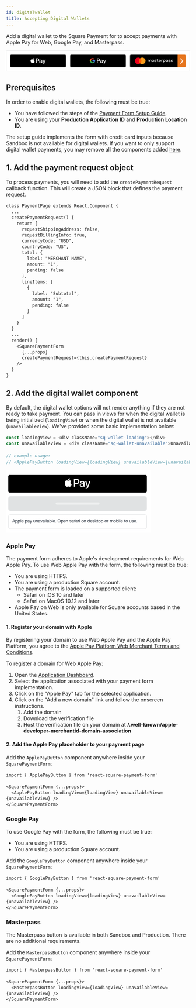 ```yaml
---
id: digitalwallet
title: Accepting Digital Wallets
---
```

Add a digital wallet to the Square Payment for to accept payments with Apple Pay for Web, Google Pay, and Masterpass.

![Digital Wallets](assets/digital-wallets-diagram.png)

## Prerequisites

In order to enable digital wallets, the following must be true:
* You have followed the steps of the [Payment Form Setup Guide](paymentform.md).
* You are using your **Production Application ID** and **Production Location ID**.


The setup guide implements the form with credit card inputs because Sandbox is not available for digital wallets. If you want to only support digital wallet payments, you may remove all the components added [here](http://localhost:3000/react-square-payment-form/docs/paymentform#6-add-the-credit-card-fields).

## 1. Add the payment request object

To process payments, you will need to add the `createPaymentRequest` callback function. This will create a JSON block that defines the payment request.

```
class PaymentPage extends React.Component {
  ...
  createPaymentRequest() {
    return {
      requestShippingAddress: false,
      requestBillingInfo: true,
      currencyCode: "USD",
      countryCode: "US",
      total: {
        label: "MERCHANT NAME",
        amount: "1",
        pending: false
      },
      lineItems: [
        {
          label: "Subtotal",
          amount: "1",
          pending: false
        }
      ]
    }
  }
  ...
  render() {
    <SquarePaymentForm
      {...props}
      createPaymentRequest={this.createPaymentRequest}
    />
  }
}
```

## 2. Add the digital wallet component

By default, the digital wallet options will not render anything if they are not ready to take payment. You can pass in views for when the digital wallet is being initialized (`loadingView`) or when the digital wallet is not available (`unavailableView`). We've provided some basic implementation below:

```javascript
const loadingView = <div className="sq-wallet-loading"></div>
const unavailableView = <div className="sq-wallet-unavailable">Unavailable</div>

// example usage:
// <ApplePayButton loadingView={loadingView} unavailableView={unavailableView} />
```

![Digital Wallet Display Options](assets/digital-wallet-views.png)

### Apple Pay

The payment form adheres to Apple's development requirements for Web Apple Pay. To use Web Apple Pay with the form, the following must be true:
* You are using HTTPS.
* You are using a production Square account.
* The payment form is loaded on a supported client:
  * Safari on iOS 10 and later
  * Safari on MacOS 10.12 and later
* Apple Pay on Web is only available for Square accounts based in the United States.

#### 1. Register your domain with Apple

By registering your domain to use Web Apple Pay and the Apple Pay Platform, you agree to the [Apple Pay Platform Web Merchant Terms and Conditions](https://developer.apple.com/terms/apple-pay-web/).

To register a domain for Web Apple Pay:
1. Open the [Application Dashboard](https://connect.squareup.com/apps).
1. Select the application associated with your payment form implementation.
1. Click on the "Apple Pay" tab for the selected application.
1. Click on the "Add a new domain" link and follow the onscreen instructions.
    1. Add the domain
    2. Download the verification file
    3. Host the verification file on your domain at **/.well-known/apple-developer-merchantid-domain-association**

#### 2. Add the Apple Pay placeholder to your payment page

Add the `ApplePayButton` component anywhere inside your `SquarePaymentForm`:

```
import { ApplePayButton } from 'react-square-payment-form'

<SquarePaymentForm {...props}>
  <ApplePayButton loadingView={loadingView} unavailableView={unavailableView} />
</SquarePaymentForm>
```

### Google Pay

To use Google Pay with the form, the following must be true:
* You are using HTTPS.
* You are using a production Square account.

Add the `GooglePayButton` component anywhere inside your `SquarePaymentForm`:

```
import { GooglePayButton } from 'react-square-payment-form'

<SquarePaymentForm {...props}>
  <GooglePayButton loadingView={loadingView} unavailableView={unavailableView} />
</SquarePaymentForm>
```


### Masterpass

The Masterpass button is available in both Sandbox and Production. There are no additional requirements.

Add the `MasterpassButton` component anywhere inside your `SquarePaymentForm`:

```
import { MasterpassButton } from 'react-square-payment-form'

<SquarePaymentForm {...props}>
  <MasterpassButton loadingView={loadingView} unavailableView={unavailableView} />
</SquarePaymentForm>
```
